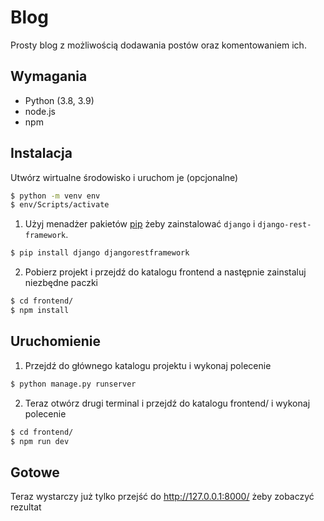# Blog
Prosty blog z możliwością dodawania postów oraz komentowaniem ich.
## Wymagania
- Python (3.8, 3.9)
- node.js
- npm
## Instalacja
Utwórz wirtualne środowisko i uruchom je (opcjonalne)
```bash
$ python -m venv env
$ env/Scripts/activate
```


1. Użyj menadżer pakietów [pip](https://pip.pypa.io/en/stable/) żeby zainstalować `django` i `django-rest-framework`.
```bash
$ pip install django djangorestframework
```
2. Pobierz projekt i przejdź do katalogu frontend a następnie zainstaluj niezbędne paczki
```bash
$ cd frontend/
$ npm install
```

## Uruchomienie
1. Przejdź do głównego katalogu projektu i wykonaj polecenie
```bash
$ python manage.py runserver
```
2. Teraz otwórz drugi terminal i przejdź do katalogu frontend/ i wykonaj polecenie
```bash
$ cd frontend/
$ npm run dev
```
## Gotowe

Teraz wystarczy już tylko przejść do http://127.0.0.1:8000/ żeby zobaczyć rezultat
